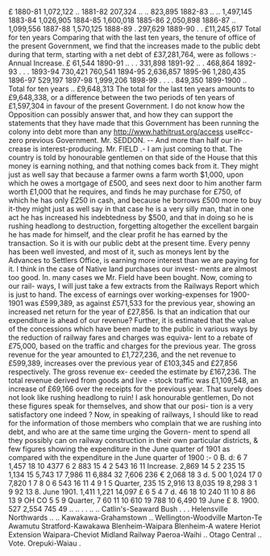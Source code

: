 £ 1880-81 1,072,122 .. 1881-82 207,324 .. .. 823,895 1882-83 .. .. 1,497,145 1883-84 1,026,905 1884-85 1,600,018 1885-86 2,050,898 1886-87 .. 1,099,556 1887-88 1,570,125 1888-89 . 297,629 1889-90 . . £11,245,617 Total for ten years Comparing that with the last ten years, the tenure of office of the present Government, we find that the increases made to the public debt during that term, starting with a net debt of £37,281,764, were as follows :- Annual Increase. £ 61,544 1890-91 .. . . 331,898 1891-92 .. . 468,864 1892-93 . . . 1893-94 730,421 760,541 1894-95 2,636,857 1895-96 1,280,435 1896-97 529,197 1897-98 1,999,206 1898-99 . . . . 849,350 1899-1900 .. Total for ten years .. £9,648,313 The total for the last ten years amounts to £9,648,338, or a difference between the two periods of ten years of £1,597,304 in favour of the present Government. I do not know how the Opposition can possibly answer that, and how they can support the statements that they have made that this Government has been running the colony into debt more than any http://www.hathitrust.org/access use#cc-zero previous Government. Mr. SEDDON. -- And more than half our in- crease is interest-producing. Mr. FIELD .- I am just coming to that. The country is told by honourable gentlemen on that side of the House that this money is earning nothing, and that nothing comes back from it. They might just as well say that because a farmer owns a farm worth $1,000, upon which he owes a mortgage of £500, and sees next door to him another farm worth £1,000 that he requires, and finds he may purchase for £750, of which he has only £250 in cash, and because he borrows £500 more to buy it-they might just as well say in that case he is a very silly man, that in one act he has increased his indebtedness by $500, and that in doing so he is rushing headlong to destruction, forgetting altogether the excellent bargain he has made for himself, and the clear profit he has earned by the transaction. So it is with our public debt at the present time. Every penny has been well invested, and most of it, such as moneys lent by the Advances to Settlers Office, is earning more interest than we are paying for it. I think in the case of Native land purchases our invest- ments are almost too good. In. many cases we Mr. Field have been bought. Now, coming to our rail- ways, I will just take a few extracts from the Railways Report which is just to hand. The excess of earnings over working-expenses for 1900-1901 was £599,389, as against £571,533 for the previous year, showing an increased net return for the year of £27,856. Is that an indication that our expenditure is ahead of our revenue? Further, it is estimated that the value of the concessions which have been made to the public in various ways by the reduction of railway fares and charges was equiva- lent to a rebate of £75,000, based on the traffic and charges for the previous year. The gross revenue for the year amounted to £1,727,236, and the net revenue to £599,389, increases over the previous year of £103,345 and £27,856 respectively. The gross revenue ex- ceeded the estimate by £167,236. The total revenue derived from goods and live - stock traffic was £1,109,548, an increase of £69,166 over the receipts for the previous year. That surely does not look like rushing headlong to ruin! I ask honourable gentlemen, Do not these figures speak for themselves, and show that our posi- tion is a very satisfactory one indeed ? Now, in speaking of railways, I should like to read for the information of those members who complain that we are rushing into debt, and who are at the same time urging the Govern- ment to spend all they possibly can on railway construction in their own particular districts, & few figures showing the expenditure in the June quarter of 1901 as compared with the expenditure in the June quarter of 1900 :- 0 B. d: 6 7 1,457 18 10 4377 6 2 883 15 4 2 543 16 11 Increase. 2,869 14 5 2 235 15 1,134 15 5,743 17 7,986 11 6,884 32 7,606 236 € 2,068 18 3 d. 5 00 1,024 17 0 7,820 1 7 8 0 6 543 16 11 4 9 1 5 Quarter, 235 15 2,916 13 8,035 19 8,298 3 1 9 92 13 8. June 1901. 1,411 1,221 14,097 £ 6 5 4 7 d. 46 18 10 240 11 10 8 86 13 9 OH CO 5 5 9 Quarter, 7 60 11 10 610 19 788 10 6,490 19 June £ 8. 1900. 527 2,554 745 49 .. .. . . .. .. Catlin's-Seaward Bush . . . Helensville Northwards .. .. Kawakawa-Grahamstown .. Wellington-Woodville Marton-Te Awamutu Stratford-Kawakawa Blenheim-Waipara Blenheim-A watere Heriot Extension Waipara-Cheviot Midland Railway Paeroa-Waihi .. Otago Central .. Vote. Orepuki-Waiau . 